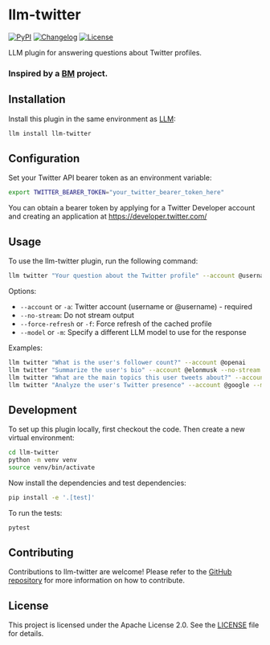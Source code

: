 # llm-twitter

[![PyPI](https://img.shields.io/pypi/v/llm-twitter.svg)](https://pypi.org/project/llm-twitter/)
[![Changelog](https://img.shields.io/github/v/release/yourusername/llm-twitter?include_prereleases&label=changelog)](https://github.com/yourusername/llm-twitter/releases)
[![License](https://img.shields.io/badge/license-Apache%202.0-blue.svg)](https://github.com/yourusername/llm-twitter/blob/main/LICENSE)

LLM plugin for answering questions about Twitter profiles. 

### Inspired by a [BM](https://github.com/bm-github) project.

## Installation

Install this plugin in the same environment as [LLM](https://llm.datasette.io/):

```bash
llm install llm-twitter
```

## Configuration

Set your Twitter API bearer token as an environment variable:

```bash
export TWITTER_BEARER_TOKEN="your_twitter_bearer_token_here"
```

You can obtain a bearer token by applying for a Twitter Developer account and creating an application at https://developer.twitter.com/

## Usage

To use the llm-twitter plugin, run the following command:

```bash
llm twitter "Your question about the Twitter profile" --account @username
```

Options:

- `--account` or `-a`: Twitter account (username or @username) - required
- `--no-stream`: Do not stream output
- `--force-refresh` or `-f`: Force refresh of the cached profile
- `--model` or `-m`: Specify a different LLM model to use for the response

Examples:

```bash
llm twitter "What is the user's follower count?" --account @openai
llm twitter "Summarize the user's bio" --account @elonmusk --no-stream
llm twitter "What are the main topics this user tweets about?" --account @ylecun --force-refresh
llm twitter "Analyze the user's Twitter presence" --account @google --model gpt-4
```

## Development

To set up this plugin locally, first checkout the code. Then create a new virtual environment:

```bash
cd llm-twitter
python -m venv venv
source venv/bin/activate
```

Now install the dependencies and test dependencies:

```bash
pip install -e '.[test]'
```

To run the tests:

```bash
pytest
```

## Contributing

Contributions to llm-twitter are welcome! Please refer to the [GitHub repository](https://github.com/yourusername/llm-twitter) for more information on how to contribute.

## License

This project is licensed under the Apache License 2.0. See the [LICENSE](LICENSE) file for details.
